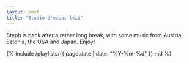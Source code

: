 ```yaml
---
layout: post
title: "Studio d'essai lxii"
---
```


Steph is back after a rather long break, with some music from Austria, Estonia, the USA and Japan. Enjoy!

{% include /playlists/{{ page.date | date: "%Y-%m-%d" }}.md %}